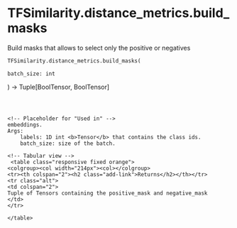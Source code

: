 # TFSimilarity.distance_metrics.build_masks





Build masks that allows to select only the positive or negatives

```python
TFSimilarity.distance_metrics.build_masks(
```

    batch_size: int
) -> Tuple[BoolTensor, BoolTensor]
```



<!-- Placeholder for "Used in" -->
embeddings.
Args:
    labels: 1D int <b>Tensor</b> that contains the class ids.
    batch_size: size of the batch.

<!-- Tabular view -->
 <table class="responsive fixed orange">
<colgroup><col width="214px"><col></colgroup>
<tr><th colspan="2"><h2 class="add-link">Returns</h2></th></tr>
<tr class="alt">
<td colspan="2">
Tuple of Tensors containing the positive_mask and negative_mask
</td>
</tr>

</table>

